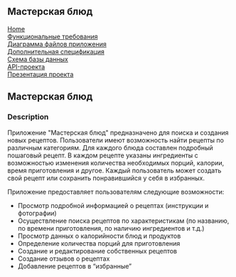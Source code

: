 ## Мастерская блюд
[Home](index.md)    
[Функциональные требования](pages/functional_requirements.md)  
[Диаграмма файлов приложения](pages/files_diagram.md)  
[Дополнительная спецификация](pages/additional_specification.md)   
[Схема базы данных](pages/database_schema.md)  
[API-проекта](pages/project_api.md)  
[Презентация проекта](pages/project_presentation.md)  

## Мастерская блюд
### Description

Приложение "Мастерская блюд" предназначено для поиска и создания новых рецептов. Пользователи имеют возможность найти рецепты по различным категориям. Для каждого блюда составлен подробный пошаговый рецепт. В каждом рецепте указаны ингредиенты с возможностью изменения количества необходимых порций, калории, время приготовления и другое. Каждый пользователь может создать свой рецепт или сохранить понравившийся у себя в избранных.

Приложение предоставляет пользователям следующие возможности:

- Просмотр подробной информацией о рецептах (инструкции и фотографии)
- Осуществление поиска рецептов по характеристикам (по названию, по времени приготовления, по наличию ингредиентов и т.д.)
- Просмотр данных о калорийности блюд и продуктов
- Определение количества порций для приготовления
- Создание и редактирование собственных рецептов
- Создание отзывов о рецептах
- Добавление рецептов в “избранные”

